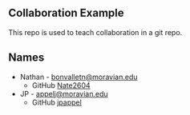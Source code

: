 
## Collaboration Example

This repo is used to teach collaboration in a git repo.

## Names

* Nathan - bonvalletn@moravian.edu
    * GitHub [Nate2604](https://github.com/Nate2604)
* JP - appelj@moravian.edu
    * GitHub [jpappel](https://github.com/jpappel)
